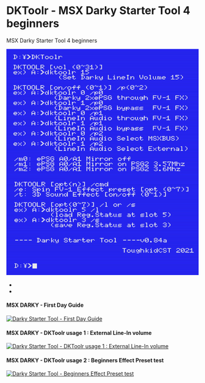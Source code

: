 # DKToolr - MSX Darky Starter Tool 4 beginners
 MSX Darky Starter Tool 4 beginners

![MSX Darky Starter Tool 4 beginners](DKToolR8.jpg)

*
*
 
#### MSX DARKY - First Day Guide
 
[![Darky Starter Tool - First Day Guide](https://yt-embed.herokuapp.com/embed?v=OmSQRPHMJw)](https://www.youtube.com/watch?v=OmSQRPHMJw "Darky Starter Tool - First Day Guide ")
  
#### MSX DARKY - DKToolr usage 1 : External Line-In volume
 
[![Darky Starter Tool - DKToolr usage 1 : External Line-In volume](https://yt-embed.herokuapp.com/embed?v=Sild267F3_E)](https://www.youtube.com/watch?v=Sild267F3_E "Darky Starter Tool - DKToolr usage 1 : External Line-In volume")

#### MSX DARKY -  DKToolr usage 2 : Beginners Effect Preset test

[![Darky Starter Tool - Beginners Effect Preset test](https://yt-embed.herokuapp.com/embed?v=UbZ_WyOio24)](https://www.youtube.com/watch?v=UbZ_WyOio24&list=PLlD0W14KLTkpxAsRtlKR5r57rvZVzmb4L&index=11 "Darky Starter Tool - Beginners Effect Preset test")


